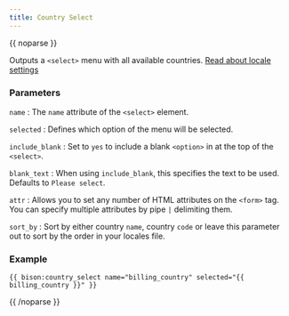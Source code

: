 ```yaml
---
title: Country Select
---
```

{{ noparse }}

Outputs a `<select>` menu with all available countries. [Read about locale settings](/docs/settings/locales)

### Parameters

`name`
: The `name` attribute of the `<select>` element.

`selected`
: Defines which option of the menu will be selected.

`include_blank`
: Set to `yes` to include a blank `<option>` in at the top of the `<select>`.

`blank_text`
: When using `include_blank`, this specifies the text to be used. Defaults to `Please select`.

`attr`
: Allows you to set any number of HTML attributes on the `<form>` tag. You can specify multiple attributes by pipe `|` delimiting them.

`sort_by`
: Sort by either country `name`, country `code` or leave this parameter out to sort by the order in your locales file.


### Example
~~~
{{ bison:country_select name="billing_country" selected="{{ billing_country }}" }}
~~~

{{ /noparse }}